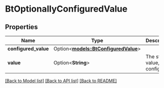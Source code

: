 # BtOptionallyConfiguredValue

## Properties

Name | Type | Description | Notes
------------ | ------------- | ------------- | -------------
**configured_value** | Option<[**models::BtConfiguredValue**](BTConfiguredValue.md)> |  | [optional]
**value** | Option<**String**> | The string value, if not configured | [optional]

[[Back to Model list]](../README.md#documentation-for-models) [[Back to API list]](../README.md#documentation-for-api-endpoints) [[Back to README]](../README.md)



